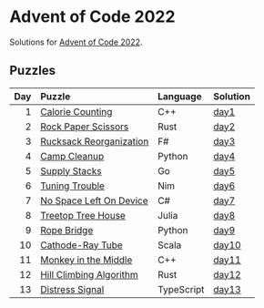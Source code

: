 # Advent of Code 2022

Solutions for [Advent of Code 2022](https://adventofcode.com/2022).

## Puzzles

| Day | Puzzle | Language | Solution |
| --: | :----- | :------- | :------- |
| 1 | [Calorie Counting](https://adventofcode.com/2022/day/1) | C++ | [day1](https://github.com/mnajda/advent-of-code-2022/tree/main/day1) |
| 2 | [Rock Paper Scissors](https://adventofcode.com/2022/day/2) | Rust | [day2](https://github.com/mnajda/advent-of-code-2022/tree/main/day2) |
| 3 | [Rucksack Reorganization](https://adventofcode.com/2022/day/3) | F# | [day3](https://github.com/mnajda/advent-of-code-2022/tree/main/day3) |
| 4 | [Camp Cleanup](https://adventofcode.com/2022/day/4) | Python | [day4](https://github.com/mnajda/advent-of-code-2022/tree/main/day4) |
| 5 | [Supply Stacks](https://adventofcode.com/2022/day/5) | Go | [day5](https://github.com/mnajda/advent-of-code-2022/tree/main/day5) |
| 6 | [Tuning Trouble](https://adventofcode.com/2022/day/6) | Nim | [day6](https://github.com/mnajda/advent-of-code-2022/tree/main/day6) |
| 7 | [No Space Left On Device](https://adventofcode.com/2022/day/7) | C# | [day7](https://github.com/mnajda/advent-of-code-2022/tree/main/day7) |
| 8 | [Treetop Tree House](https://adventofcode.com/2022/day/8) | Julia | [day8](https://github.com/mnajda/advent-of-code-2022/tree/main/day8) |
| 9 | [Rope Bridge](https://adventofcode.com/2022/day/9) | Python | [day9](https://github.com/mnajda/advent-of-code-2022/tree/main/day9) |
| 10 | [Cathode-Ray Tube](https://adventofcode.com/2022/day/10) | Scala | [day10](https://github.com/mnajda/advent-of-code-2022/tree/main/day10) |
| 11 | [Monkey in the Middle](https://adventofcode.com/2022/day/11) | C++ | [day11](https://github.com/mnajda/advent-of-code-2022/tree/main/day11) |
| 12 | [Hill Climbing Algorithm](https://adventofcode.com/2022/day/12) | Rust | [day12](https://github.com/mnajda/advent-of-code-2022/tree/main/day12) |
| 13 | [Distress Signal](https://adventofcode.com/2022/day/13) | TypeScript | [day13](https://github.com/mnajda/advent-of-code-2022/tree/main/day13) |
